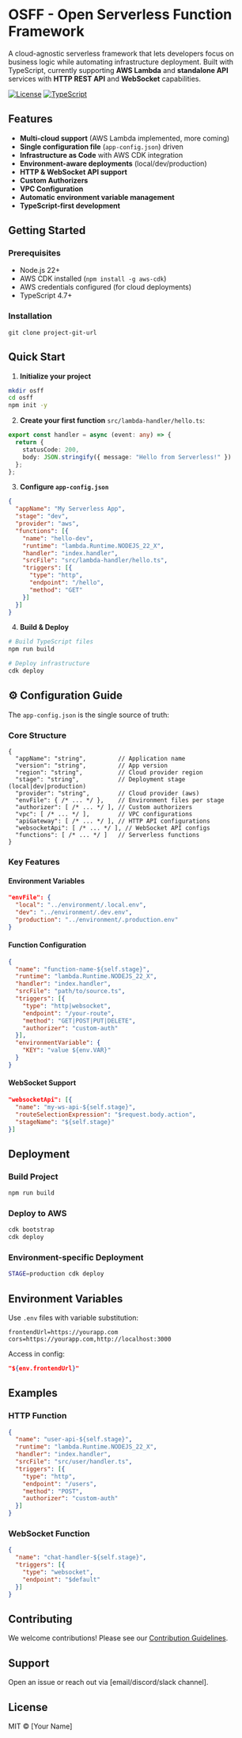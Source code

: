 # OSFF - Open Serverless Function Framework 

A cloud-agnostic serverless framework that lets developers focus on business logic while automating infrastructure deployment. Built with TypeScript, currently supporting **AWS Lambda** and **standalone API** services with **HTTP REST API** and **WebSocket** capabilities.

[![License](https://img.shields.io/badge/license-MIT-blue.svg)](LICENSE)
[![TypeScript](https://img.shields.io/badge/lang-typescript-blue.svg)](https://www.typescriptlang.org/)

## Features

- **Multi-cloud support** (AWS Lambda implemented, more coming)
- **Single configuration file** (`app-config.json`) driven
- **Infrastructure as Code** with AWS CDK integration
- **Environment-aware deployments** (local/dev/production)
- **HTTP & WebSocket API support**
- **Custom Authorizers**
- **VPC Configuration**
- **Automatic environment variable management**
- **TypeScript-first development**

## Getting Started

### Prerequisites
- Node.js 22+
- AWS CDK installed (`npm install -g aws-cdk`)
- AWS credentials configured (for cloud deployments)
- TypeScript 4.7+

### Installation
```
git clone project-git-url
```

## Quick Start

1. **Initialize your project**
```bash
mkdir osff
cd osff
npm init -y
```

2. **Create your first function**
`src/lambda-handler/hello.ts`:
```typescript
export const handler = async (event: any) => {
  return {
    statusCode: 200,
    body: JSON.stringify({ message: "Hello from Serverless!" })
  };
};
```

3. **Configure `app-config.json`**
```json
{
  "appName": "My Serverless App",
  "stage": "dev",
  "provider": "aws",
  "functions": [{
    "name": "hello-dev",
    "runtime": "lambda.Runtime.NODEJS_22_X",
    "handler": "index.handler",
    "srcFile": "src/lambda-handler/hello.ts",
    "triggers": [{
      "type": "http",
      "endpoint": "/hello",
      "method": "GET"
    }]
  }]
}
```

4. **Build & Deploy**
```bash
# Build TypeScript files
npm run build

# Deploy infrastructure
cdk deploy
```

## ⚙️ Configuration Guide

The `app-config.json` is the single source of truth:

### Core Structure
```json5
{
  "appName": "string",         // Application name
  "version": "string",         // App version
  "region": "string",          // Cloud provider region
  "stage": "string",           // Deployment stage (local|dev|production)
  "provider": "string",        // Cloud provider (aws)
  "envFile": { /* ... */ },    // Environment files per stage
  "authorizer": [ /* ... */ ], // Custom authorizers
  "vpc": [ /* ... */ ],        // VPC configurations
  "apiGateway": [ /* ... */ ], // HTTP API configurations
  "websocketApi": [ /* ... */ ], // WebSocket API configs
  "functions": [ /* ... */ ]   // Serverless functions
}
```

### Key Features

#### Environment Variables
```json
"envFile": {
  "local": "../environment/.local.env",
  "dev": "../environment/.dev.env",
  "production": "../environment/.production.env"
}
```

#### Function Configuration
```json
{
  "name": "function-name-${self.stage}",
  "runtime": "lambda.Runtime.NODEJS_22_X",
  "handler": "index.handler",
  "srcFile": "path/to/source.ts",
  "triggers": [{
    "type": "http|websocket",
    "endpoint": "/your-route",
    "method": "GET|POST|PUT|DELETE",
    "authorizer": "custom-auth"
  }],
  "environmentVariable": {
    "KEY": "value ${env.VAR}"
  }
}
```

#### WebSocket Support
```json
"websocketApi": [{
  "name": "my-ws-api-${self.stage}",
  "routeSelectionExpression": "$request.body.action",
  "stageName": "${self.stage}"
}]
```

## Deployment

### Build Project
```bash
npm run build
```

### Deploy to AWS
```bash
cdk bootstrap
cdk deploy
```

### Environment-specific Deployment
```bash
STAGE=production cdk deploy
```

## Environment Variables

Use `.env` files with variable substitution:
```env
frontendUrl=https://yourapp.com
cors=https://yourapp.com,http://localhost:3000
```

Access in config:
```json
"${env.frontendUrl}"
```

## Examples

### HTTP Function
```json
{
  "name": "user-api-${self.stage}",
  "runtime": "lambda.Runtime.NODEJS_22_X",
  "handler": "index.handler",
  "srcFile": "src/user/handler.ts",
  "triggers": [{
    "type": "http",
    "endpoint": "/users",
    "method": "POST",
    "authorizer": "custom-auth"
  }]
}
```

### WebSocket Function
```json
{
  "name": "chat-handler-${self.stage}",
  "triggers": [{
    "type": "websocket",
    "endpoint": "$default"
  }]
}
```

## Contributing

We welcome contributions! Please see our [Contribution Guidelines](CONTRIBUTING.md).

## Support

Open an issue or reach out via [email/discord/slack channel].

## License

MIT © [Your Name]


